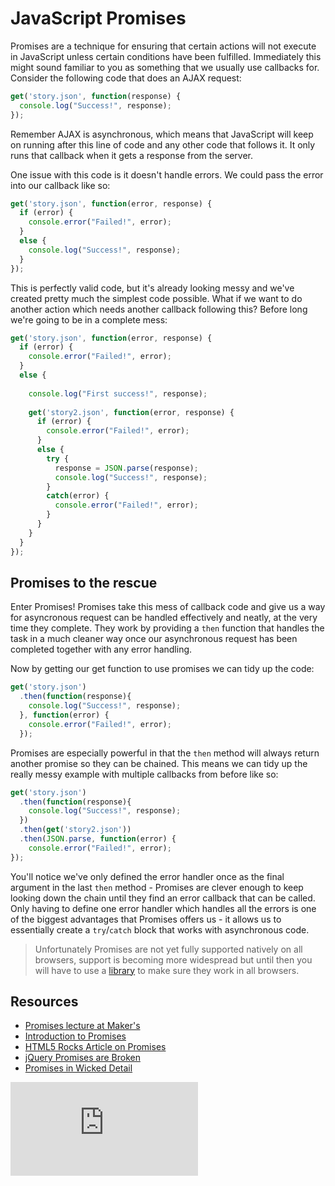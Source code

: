 JavaScript Promises
===================

Promises are a technique for ensuring that certain actions will not execute in JavaScript unless certain conditions have been fulfilled. Immediately this might sound familiar to you as something that we usually use callbacks for.
Consider the following code that does an AJAX request:

```javascript
get('story.json', function(response) {
  console.log("Success!", response);
});
```

Remember AJAX is asynchronous, which means that JavaScript will keep on running after this line of code and any other code that follows it. It only runs that callback when it gets a response from the server.

One issue with this code is it doesn't handle errors. We could pass the error into our callback like so:

```javascript
get('story.json', function(error, response) {
  if (error) {
    console.error("Failed!", error);
  }
  else {
    console.log("Success!", response);
  }
});
```

This is perfectly valid code, but it's already looking messy and we've created pretty much the simplest code possible. What if we want to do another action which needs another callback following this? Before long we're going to be in a complete mess:

```javascript
get('story.json', function(error, response) {
  if (error) {
    console.error("Failed!", error);
  }
  else {
    
    console.log("First success!", response);
    
    get('story2.json', function(error, response) {
      if (error) {
        console.error("Failed!", error);
      }
      else {
        try {
          response = JSON.parse(response);
          console.log("Success!", response);
        }
        catch(error) {
          console.error("Failed!", error);
        }
      }
    }
  }
});
```

## Promises to the rescue

Enter Promises! Promises take this mess of callback code and give us a way for asyncronous request can be handled effectively and neatly, at the very time they complete. They work by providing a `then` function that handles the task in a much cleaner way once our asynchronous request has been completed together with any error handling.

Now by getting our get function to use promises we can tidy up the code: 

```javascript
get('story.json')
  .then(function(response){
    console.log("Success!", response);
  }, function(error) {
    console.error("Failed!", error);
  });
```

Promises are especially powerful in that the `then` method will always return another promise so they can be chained. This means we can tidy up the really messy example with multiple callbacks from before like so:

```javascript
get('story.json')
  .then(function(response){
    console.log("Success!", response);
  })
  .then(get('story2.json'))
  .then(JSON.parse, function(error) {
    console.error("Failed!", error);
});
```

You'll notice we've only defined the error handler once as the final argument in the last `then` method - Promises are clever enough to keep looking down the chain until they find an error callback that can be called. Only having to define one error handler which handles all the errors is one of the biggest advantages that Promises offers us - it allows us to essentially create a `try`/`catch` block that works with asynchronous code.

> Unfortunately Promises are not yet fully supported natively on all browsers, support is becoming more widespread but until then you will have to use a [library](https://github.com/jakearchibald/es6-promise) to make sure they work in all browsers.

Resources
-------

* [Promises lecture at Maker's](https://www.youtube.com/watch?v=QujWZUYpeNk)
* [Introduction to Promises](https://www.promisejs.org/)
* [HTML5 Rocks Article on Promises](http://www.html5rocks.com/en/tutorials/es6/promises)
* [jQuery Promises are Broken](https://thewayofcode.wordpress.com/tag/jquery-deferred-broken/)
* [Promises in Wicked Detail](http://www.mattgreer.org/articles/promises-in-wicked-detail/)


![Tracking pixel](https://githubanalytics.herokuapp.com/course/pills/js_promises.md)

